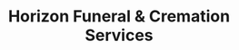 ---
title: "Horizon Funeral & Cremation Services"
url: /toms-river/horizon-funeral-and-cremation-services/
shop: funeral directors
---